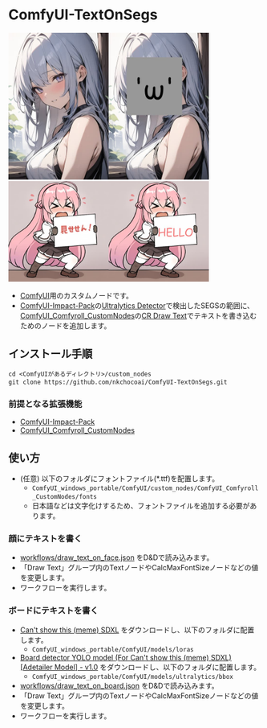 # ComfyUI-TextOnSegs
<img src='img/example_face.jpg' width='400'>
<img src='img/example_board.jpg' width='400'>  
  
- [ComfyUI](https://github.com/comfyanonymous/ComfyUI)用のカスタムノードです。
- [ComfyUI-Impact-Pack](https://github.com/ltdrdata/ComfyUI-Impact-Pack)の[Ultralytics Detector](https://github.com/ltdrdata/ComfyUI-extension-tutorials/blob/Main/ComfyUI-Impact-Pack/tutorial/detectors.md#ultralytics-detector)で検出したSEGSの範囲に、[ComfyUI_Comfyroll_CustomNodes](https://github.com/Suzie1/ComfyUI_Comfyroll_CustomNodes)の[CR Draw Text](https://github.com/Suzie1/ComfyUI_Comfyroll_CustomNodes/wiki/Text-Nodes#cr-draw-text)でテキストを書き込むためのノードを追加します。

## インストール手順
```
cd <ComfyUIがあるディレクトリ>/custom_nodes
git clone https://github.com/nkchocoai/ComfyUI-TextOnSegs.git
```

### 前提となる拡張機能
- [ComfyUI-Impact-Pack](https://github.com/ltdrdata/ComfyUI-Impact-Pack)
- [ComfyUI_Comfyroll_CustomNodes](https://github.com/Suzie1/ComfyUI_Comfyroll_CustomNodes)

## 使い方
- (任意) 以下のフォルダにフォントファイル(*.ttf)を配置します。
  - `ComfyUI_windows_portable/ComfyUI/custom_nodes/ComfyUI_Comfyroll_CustomNodes/fonts`
  - 日本語などは文字化けするため、フォントファイルを追加する必要があります。

### 顔にテキストを書く
- [workflows/draw_text_on_face.json](workflows/draw_text_on_face.json) をD&Dで読み込みます。
- 「Draw Text」グループ内のTextノードやCalcMaxFontSizeノードなどの値を変更します。
- ワークフローを実行します。

### ボードにテキストを書く
- [Can't show this \(meme\) SDXL](https://civitai.com/models/293531) をダウンロードし、以下のフォルダに配置します。
  - `ComfyUI_windows_portable/ComfyUI/models/loras`
- [Board detector YOLO model \(For Can't show this \(meme\) SDXL\) \[Adetailer Model\] \- v1\.0](https://civitai.com/models/300228) をダウンロードし、以下のフォルダに配置します。
  - `ComfyUI_windows_portable/ComfyUI/models/ultralytics/bbox`
- [workflows/draw_text_on_board.json](workflows/draw_text_on_board.json) をD&Dで読み込みます。
- 「Draw Text」グループ内のTextノードやCalcMaxFontSizeノードなどの値を変更します。
- ワークフローを実行します。
